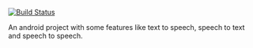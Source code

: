 [![Build Status](https://travis-ci.org/rajatgoyal715/Awaaz.svg?branch=master)](https://travis-ci.org/rajatgoyal715/Awaaz)

An android project with some features like text to speech, speech to text and speech to speech.
